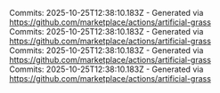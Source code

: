 Commits: 2025-10-25T12:38:10.183Z - Generated via https://github.com/marketplace/actions/artificial-grass
<br>
Commits: 2025-10-25T12:38:10.183Z - Generated via https://github.com/marketplace/actions/artificial-grass
<br>
Commits: 2025-10-25T12:38:10.183Z - Generated via https://github.com/marketplace/actions/artificial-grass
<br>
Commits: 2025-10-25T12:38:10.183Z - Generated via https://github.com/marketplace/actions/artificial-grass
<br>
